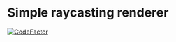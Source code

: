 # Simple raycasting renderer

[![CodeFactor](https://www.codefactor.io/repository/github/rajtar/renderer/badge)](https://www.codefactor.io/repository/github/rajtar/renderer)

